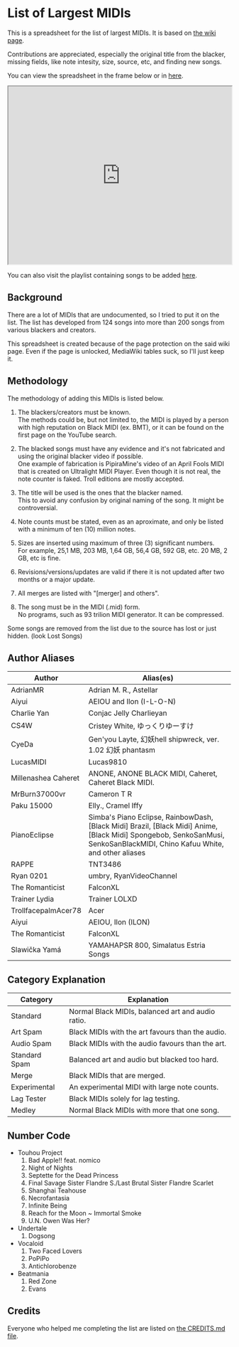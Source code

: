 # List of Largest MIDIs

This is a spreadsheet for the list of largest MIDIs.
It is based on [the wiki page](https://officialblackmidi.fandom.com/wiki/List_of_Largest_MIDIs).

Contributions are appreciated, especially the original title from the blacker, missing fields, like note intesity, size, source, etc, and finding new songs.

You can view the spreadsheet in the frame below or in [here](https://docs.google.com/spreadsheets/d/1sldrGkhU41FakmdFfUL3Z1GMT2LOQzx81yy4D_ZLxKk/edit#gid=1711202812).

<iframe src="https://docs.google.com/spreadsheets/d/e/2PACX-1vTN6X5xc1UlPvn9txVz4caVTitYz4l3fS0be2yVN5Q4EEvlTqgBDEKg26UrtY_H3GESQJusXVMtnYPA/pubhtml?widget=true&amp;headers=false" width=100% height=400px></iframe>

You can also visit the playlist containing songs to be added [here](https://www.youtube.com/playlist?list=PLGKLWaQUPc9MvKtqEFGuSc2bTa7ZAfs0U).

## Background

There are a lot of MIDIs that are undocumented, so I tried to put it on the list.
The list has developed from 124 songs into more than 200 songs from various blackers and creators.

This spreadsheet is created because of the page protection on the said wiki page.
Even if the page is unlocked, MediaWiki tables suck, so I'll just keep it.

## Methodology

The methodology of adding this MIDIs is listed below.

1. The blackers/creators must be known.  
The methods could be, but not limited to, the MIDI is played by a person with high reputation on Black MIDI (ex. BMT), or it can be found on the first page on the YouTube search.

2. The blacked songs must have any evidence and it's not fabricated and using the original blacker video if possible.  
One example of fabrication is PipiraMine's video of an April Fools MIDI that is created on Ultralight MIDI Player. Even though it is not real, the note counter is faked.
Troll editions are mostly accepted.

3. The title will be used is the ones that the blacker named.  
This to avoid any confusion by original naming of the song. It might be controversial.

4. Note counts must be stated, even as an aproximate, and only be listed with a minimum of ten (10) million notes.

5. Sizes are inserted using maximum of three (3) significant numbers.  
For example, 25,1 MB, 203 MB, 1,64 GB, 56,4 GB, 592 GB, etc. 20 MB, 2 GB, etc is fine.

6. Revisions/versions/updates are valid if there it is not updated after two months or a major update.

7. All merges are listed with "[merger] and others".

8. The song must be in the MIDI (.mid) form.  
No programs, such as 93 trilion MIDI generator. It can be compressed.

Some songs are removed from the list due to the source has lost or just hidden. (look Lost Songs)

## Author Aliases

| Author              | Alias(es)                                                                                                                                                                  |
| ------------------- | -------------------------------------------------------------------------------------------------------------------------------------------------------------------------- |
| AdrianMR            | Adrian M. R., Astellar                                                                                                                                                     |
| Aiyui               | AEIOU and Ilon (I-L-O-N)                                                                                                                                                   |
| Charlie Yan         | Conjac Jelly Charlieyan                                                                                                                                                    |
| CS4W                | Cristey White, ゆっくりゆーすけ                                                                                                                                            |
| CyeDa               | Gen'you Layte, 幻妖hell shipwreck, ver. 1.02 幻妖 phantasm                                                                                                                 |
| LucasMIDI           | Lucas9810                                                                                                                                                                  |
| Millenashea Caheret | ANONE, ANONE BLACK MIDI, Caheret, Caheret Black MIDI.                                                                                                                      |
| MrBurn37000vr       | Cameron T R                                                                                                                                                                |
| Paku 15000          | Elly., Cramel Iffy                                                                                                                                                         |
| PianoEclipse        | Simba's Piano Eclipse, RainbowDash, [Black Midi] Brazil, [Black Midi] Anime, [Black Midi] Spongebob, SenkoSanMusi, SenkoSanBlackMIDI, Chino Kafuu White, and other aliases |
| RAPPE               | TNT3486                                                                                                                                                                    |
| Ryan 0201           | umbry, RyanVideoChannel                                                                                                                                                    |
| The Romanticist     | FalconXL                                                                                                                                                                   |
| Trainer Lydia       | Trainer LOLXD                                                                                                                                                              |
| TrollfacepalmAcer78 | Acer                                                                                                                                                                       |
| Aiyui               | AEIOU, Ilon (ILON)                                                                                                                                                         |
| The Romanticist     | FalconXL                                                                                                                                                                   |
| Slawička Yamá       | YAMAHAPSR 800, Simalatus Estria Songs                                                                                                                                      |

## Category Explanation

| Category      | Explanation                                         |
| ------------- | --------------------------------------------------- |
| Standard      | Normal Black MIDIs, balanced art and audio ratio. |
| Art Spam      | Black MIDIs with the art favours than the audio.  |
| Audio Spam    | Black MIDIs with the audio favours than the art.  |
| Standard Spam | Balanced art and audio but blacked too hard.      |
| Merge         | Black MIDIs that are merged.                      |
| Experimental  | An experimental MIDI with large note counts.      |
| Lag Tester    | Black MIDIs solely for lag testing.               |
| Medley        | Normal Black MIDIs with more that one song.       |

## Number Code

- Touhou Project
  1. Bad Apple!! feat. nomico
  2. Night of Nights
  3. Septette for the Dead Princess
  4. Final Savage Sister Flandre S./Last Brutal Sister Flandre Scarlet
  5. Shanghai Teahouse
  6. Necrofantasia
  7. Infinite Being
  8. Reach for the Moon ~ Immortal Smoke
  9. U.N. Owen Was Her?
- Undertale
  1. Dogsong
- Vocaloid
  1. Two Faced Lovers
  2. PoPiPo
  3. Antichlorobenze
- Beatmania
  1. Red Zone
  2. Evans

<!-- ¹²³⁴⁵⁶⁷⁸⁹ -->

## Credits

Everyone who helped me completing the list are listed on [the CREDITS.md file](https://github.com/Hans5958/Black-MIDI-Meta/blob/master/CREDITS.md#list-of-largest-midis).
